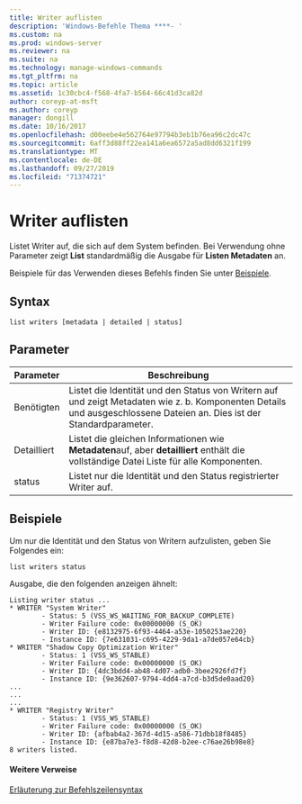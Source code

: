 ```yaml
---
title: Writer auflisten
description: 'Windows-Befehle Thema ****- '
ms.custom: na
ms.prod: windows-server
ms.reviewer: na
ms.suite: na
ms.technology: manage-windows-commands
ms.tgt_pltfrm: na
ms.topic: article
ms.assetid: 1c30cbc4-f568-4fa7-b564-66c41d3ca82d
author: coreyp-at-msft
ms.author: coreyp
manager: dongill
ms.date: 10/16/2017
ms.openlocfilehash: d00eebe4e562764e97794b3eb1b76ea96c2dc47c
ms.sourcegitcommit: 6aff3d88ff22ea141a6ea6572a5ad8dd6321f199
ms.translationtype: MT
ms.contentlocale: de-DE
ms.lasthandoff: 09/27/2019
ms.locfileid: "71374721"
---
```

# <a name="list-writers"></a>Writer auflisten



Listet Writer auf, die sich auf dem System befinden. Bei Verwendung ohne Parameter zeigt **List** standardmäßig die Ausgabe für **Listen Metadaten** an.

Beispiele für das Verwenden dieses Befehls finden Sie unter [Beispiele](#BKMK_examples).

## <a name="syntax"></a>Syntax

```
list writers [metadata | detailed | status]
```

## <a name="parameters"></a>Parameter

|Parameter|Beschreibung|
|---------|-----------|
|Benötigten|Listet die Identität und den Status von Writern auf und zeigt Metadaten wie z. b. Komponenten Details und ausgeschlossene Dateien an. Dies ist der Standardparameter.|
|Detailliert|Listet die gleichen Informationen wie **Metadaten**auf, aber **detailliert** enthält die vollständige Datei Liste für alle Komponenten.|
|status|Listet nur die Identität und den Status registrierter Writer auf.|

## <a name="BKMK_examples"></a>Beispiele

Um nur die Identität und den Status von Writern aufzulisten, geben Sie Folgendes ein:
```
list writers status
```
Ausgabe, die den folgenden anzeigen ähnelt:
```
Listing writer status ...
* WRITER "System Writer"
        - Status: 5 (VSS_WS_WAITING_FOR_BACKUP_COMPLETE)
        - Writer Failure code: 0x00000000 (S_OK)
        - Writer ID: {e8132975-6f93-4464-a53e-1050253ae220}
        - Instance ID: {7e631031-c695-4229-9da1-a7de057e64cb}
* WRITER "Shadow Copy Optimization Writer"
        - Status: 1 (VSS_WS_STABLE)
        - Writer Failure code: 0x00000000 (S_OK)
        - Writer ID: {4dc3bdd4-ab48-4d07-adb0-3bee2926fd7f}
        - Instance ID: {9e362607-9794-4dd4-a7cd-b3d5de0aad20}
...
...
...
* WRITER "Registry Writer"
        - Status: 1 (VSS_WS_STABLE)
        - Writer Failure code: 0x00000000 (S_OK)
        - Writer ID: {afbab4a2-367d-4d15-a586-71dbb18f8485}
        - Instance ID: {e87ba7e3-f8d8-42d8-b2ee-c76ae26b98e8}
8 writers listed. 
```

#### <a name="additional-references"></a>Weitere Verweise

[Erläuterung zur Befehlszeilensyntax](command-line-syntax-key.md)